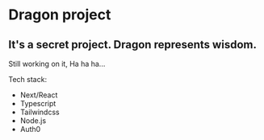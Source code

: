 # Dragon project

## It's a secret project. Dragon represents wisdom.

Still working on it, Ha ha ha...

Tech stack:

- Next/React
- Typescript
- Tailwindcss
- Node.js
- Auth0
